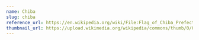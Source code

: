 ```yaml
---
name: Chiba
slug: chiba
reference_url: https://en.wikipedia.org/wiki/File:Flag_of_Chiba_Prefecture.svg
thumbnail_url: https://upload.wikimedia.org/wikipedia/commons/thumb/0/0a/Flag_of_Chiba_Prefecture.svg/120px-Flag_of_Chiba_Prefecture.svg.png
---
```

